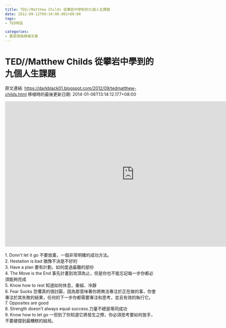 ```yaml
---
title: TED//Matthew Childs 從攀岩中學到的九個人生課題
date: 2012-09-12T09:34:00.001+08:00
tags: 
- TED特區

categories:
- 舊部落格移植文章
---
```


# TED//Matthew Childs 從攀岩中學到的九個人生課題

原文連結: https://darkblack01.blogspot.com/2012/09/tedmatthew-childs.html
移植時的最後更新日期: 2014-01-06T13:14:12.177+08:00

<iframe src="http://embed.ted.com/talks/lang/zh-tw/matthew_childs_9_rules_of_rock_climbing.html" width="853" height="480" frameborder="0" scrolling="no" webkitAllowFullScreen mozallowfullscreen allowFullScreen></iframe><br /><br />1. Donn't let it go 不要放棄，一個非常明確的成功方法。<br />2. Hestation is bad 猶豫不決是不好的<br />3. Have a plan 要有計劃，如何度過最難的部份<br />4. The Move is the End 事先計畫到攻頂為止，但是你也不能忘記每一步你都必須能夠完成<br />5. Know how to rest 知道如何休息，重組、冷靜<br />6. Fear Sucks 恐懼真的很討厭，因為那意味著你將無法專注於正在做的事，你會專注於其失敗的結果，任何的下一步你都需要專注和思考，並且有效的執行它。<br />7. Opposites are good<br />8. Strength doesn't always equal success.力量不總是等同成功<br />9. Know how to let go 一但到了你知道它將發生之際，你必須思考要如何放手，不要硬撐到最糟糕的結局。
